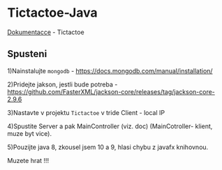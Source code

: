 # Tictactoe-Java

[Dokumentacce](https://drive.google.com/open?id=1kA1qu7yF8vXMylIlW7yNSzkv3omb9aNa) - Tictactoe

## Spusteni

1)Nainstalujte ```mongodb``` - https://docs.mongodb.com/manual/installation/

2)Pridejte jakson, jestli bude potreba - https://github.com/FasterXML/jackson-core/releases/tag/jackson-core-2.9.6

3)Nastavte v projektu `Tictactoe` v tride Client - local IP 

4)Spustite Server a pak MainController (viz. doc) (MainCotroller- klient, muze byt vice). 

5)Pouzijte java 8, zkousel jsem 10 a 9, hlasi chybu z javafx knihovnou.

Muzete hrat !!!
